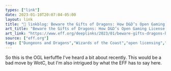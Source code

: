 ```yaml
---
types: ["link"]
date: 2023-01-10T20:07:04-05:00
layout: link
title: "🔗 linkblog: Beware the Gifts of Dragons: How D&D’s Open Gaming License May Have Become a Trap for Creators | Electronic Frontier Foundation'"
art_title: "Beware the Gifts of Dragons: How D&D’s Open Gaming License May Have Become a Trap for Creators | Electronic Frontier Foundation"
art_link: "https://www.eff.org/deeplinks/2023/01/beware-gifts-dragons-how-dds-open-gaming-license-may-have-become-trap-creators"
source: ["eff.org"]
tags: ["Dungeons and Dragons","Wizards of the Coast","open licensing","Open Gaming License","EFF"]
---
```

So this is the OGL kerfuffle I've heard a bit about recently. This would be a bad move by WotC, but I'm also intrigued by what the EFF has to say here.  
 
